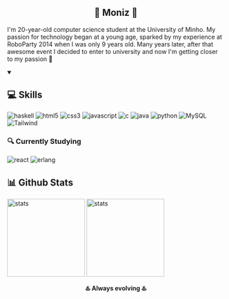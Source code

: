 <h2 align='center'>
 🔹 Moniz 🔹
</h2>

<p>
  I'm 20-year-old computer science student at the University of Minho. My passion for technology began at a young age, sparked by my experience at RoboParty 2014 when I was only 9 years old. Many years later, after that awesome event I decided to enter to university and now I'm getting closer to my passion 💙
</p>


<details open>
    <summary><h2>💻 Skills </h2></summary>
<!-- <h3>💻 Programming and Markup Languages </h3>-->
<p>
  <img align="center" alt="haskell" src="https://img.shields.io/badge/Haskell-5D4F85?style=for-the-badge&logo=haskell&logoColor=white">
  <img align="center" alt="html5" src="https://img.shields.io/badge/HTML5-E34F26?style=for-the-badge&logo=html5&logoColor=white">
  <img align="center" alt="css3" src="https://img.shields.io/badge/CSS3-1572B6?style=for-the-badge&logo=css3&logoColor=white">
  <img align="center" alt="javascript" src="https://img.shields.io/badge/JavaScript-323330?style=for-the-badge&logo=javascript&logoColor=F7DF1E">
  <img align="center" alt="c" src="https://img.shields.io/badge/C-00599C?style=for-the-badge&logo=c&logoColor=white"> 
  <img align="center" alt="java" src="https://img.shields.io/badge/Java-ED8B00?style=for-the-badge&logo=java&logoColor=white">
  <img align="center" alt="python" src="https://img.shields.io/badge/Python-FFD43B?style=for-the-badge&logo=python&logoColor=blue">
  <img align="center" alt="MySQL" src="https://img.shields.io/badge/MySQL-005C84?style=for-the-badge&logo=mysql&logoColor=white">
  <img align="center" alt="Tailwind" src="https://img.shields.io/badge/Tailwind_CSS-38B2AC?style=for-the-badge&logo=tailwind-css&logoColor=white">

</p>
 
<!--
<h3>🔭 Frameworks</h3>


<h3>⚒️ Software and tools </h3>
<p>
    <img align="center" alt="ubuntu" src="https://img.shields.io/badge/Ubuntu-E95420?style=for-the-badge&logo=ubuntu&logoColor=white">
    <img align="center" alt="visual studio code" src="https://img.shields.io/badge/Visual_Studio_Code-0078D4?style=for-the-badge&logo=visual%20studio%20code&logoColor=white">
    <img align="center" alt="gimp" src="https://img.shields.io/badge/gimp-5C5543?style=for-the-badge&logo=gimp&logoColor=white">
    <img align="center" alt="github" src="https://img.shields.io/badge/GitHub-100000?style=for-the-badge&logo=github&logoColor=white">
</p>
-->

<h3>🔍 Currently Studying</h3>
<p>
 <img align="center" alt="react" src="https://img.shields.io/badge/React-20232A?style=for-the-badge&logo=react&logoColor=61DAFB">
 <img align="center" alt="erlang" src="https://img.shields.io/badge/Erlang-white?style=for-the-badge&logo=erlang&logoColor=A90533">
</p>
</details>


 <sumary><h2>📊 Github Stats</h2></sumary>
 <p>
  <img height='180px' alt="stats" src="https://github-readme-stats.vercel.app/api?username=monizyzz&show_icons=true&theme=tokyonight">
  <img height='180px' alt="stats" src="https://github-readme-stats.vercel.app/api/top-langs/?username=monizyzz&layout=compact&theme=tokyonight">
 </p>

<p align="center"><strong> ♨️ Always evolving ♨️ </strong></p>
<!--
![!Badge](https://img.shields.io/github/followers/monizyzz.svg?style=social&label=Follow&maxAge=2592000) -->
